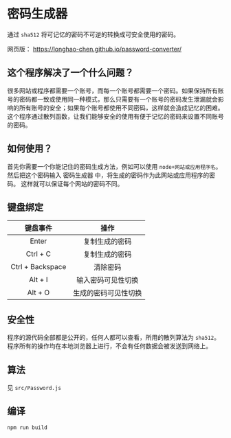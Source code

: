 # 密码生成器
通过 `sha512` 将可记忆的密码不可逆的转换成可安全使用的密码。

网页版：
https://longhao-chen.github.io/password-converter/

## 这个程序解决了一个什么问题？
很多网站或程序都需要一个账号，而每一个账号都需要一个密码。如果保持所有账号的密码都一致或使用同一种模式，那么只需要有一个账号的密码发生泄漏就会影响的所有账号的安全；如果每个账号都使用不同密码，这样就会造成记忆的困难。这个程序通过散列函数，让我们能够安全的使用有便于记忆的密码来设置不同账号的密码。

## 如何使用？
首先你需要一个你能记住的密码生成方法，例如可以使用 `node+网站或应用程序名`。
然后把这个密码输入 密码生成器 中，将生成的密码作为此网站或应用程序的密码。
这样就可以保证每个网站的密码不同。

## 键盘绑定
| 键盘事件      | 操作                |
| :-----------: | :-----------:       |
| Enter         | 复制生成的密码      |
| Ctrl + C      | 复制生成的密码      |
| Ctrl + Backspace| 清除密码          |
| Alt + I       | 输入密码可见性切换  |
| Alt + O       | 生成的密码可见性切换|

## 安全性
程序的源代码全部都是公开的，任何人都可以查看，所用的散列算法为 `sha512`。
程序所有的操作均在本地浏览器上进行，不会有任何数据会被发送到网络上。

## 算法
见 `src/Password.js`

## 编译
```
npm run build
```